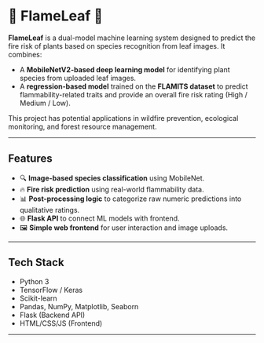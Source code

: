 # 🌿 FlameLeaf 🌿

**FlameLeaf** is a dual-model machine learning system designed to predict the fire risk of plants based on species recognition from leaf images. It combines:

- A **MobileNetV2-based deep learning model** for identifying plant species from uploaded leaf images.
- A **regression-based model** trained on the **FLAMITS dataset** to predict flammability-related traits and provide an overall fire risk rating (High / Medium / Low).

This project has potential applications in wildfire prevention, ecological monitoring, and forest resource management.

---

## Features

- 🔍 **Image-based species classification** using MobileNet.
- 🔥 **Fire risk prediction** using real-world flammability data.
- 📊 **Post-processing logic** to categorize raw numeric predictions into qualitative ratings.
- 🌐 **Flask API** to connect ML models with frontend.
- 🖼️ **Simple web frontend** for user interaction and image uploads.

---

## Tech Stack

- Python 3
- TensorFlow / Keras
- Scikit-learn
- Pandas, NumPy, Matplotlib, Seaborn 
- Flask (Backend API)
- HTML/CSS/JS (Frontend)

---


